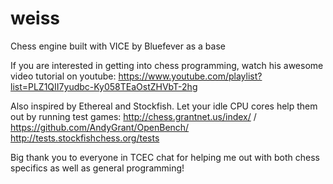 # weiss
Chess engine built with VICE by Bluefever as a base

If you are interested in getting into chess programming, watch his awesome video tutorial on youtube:
https://www.youtube.com/playlist?list=PLZ1QII7yudbc-Ky058TEaOstZHVbT-2hg


Also inspired by Ethereal and Stockfish. Let your idle CPU cores help them out by running test games:
http://chess.grantnet.us/index/ / https://github.com/AndyGrant/OpenBench/
http://tests.stockfishchess.org/tests


Big thank you to everyone in TCEC chat for helping me out with both chess specifics as well as general programming!